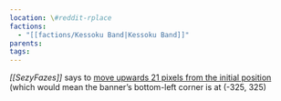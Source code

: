 ```yaml
---
location: \#reddit-rplace
factions:
  - "[[factions/Kessoku Band|Kessoku Band]]"
parents: 
tags: 
---
```

*[[SezyFazes]]* says to [move upwards 21 pixels from the initial position](https://discord.com/channels/1093664259273130084/1131230952119615600/1131575343724109904) (which would mean the banner’s bottom-left corner is at (-325, 325)
